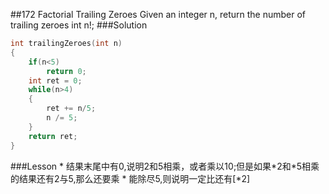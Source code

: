 ##172 Factorial Trailing Zeroes
Given an integer n, return the number of trailing zeroes int n!;
###Solution
```C
int trailingZeroes(int n)
{
    if(n<5)
        return 0;
    int ret = 0;
    while(n>4)
    {
        ret += n/5;
        n /= 5;
    }
    return ret;
}
```
###Lesson
* 
结果末尾中有0,说明2和5相乘，或者乘以10;但是如果\*2和\*5相乘的结果还有2与5,那么还要乘
* 
能除尽5,则说明一定比还有[*2]